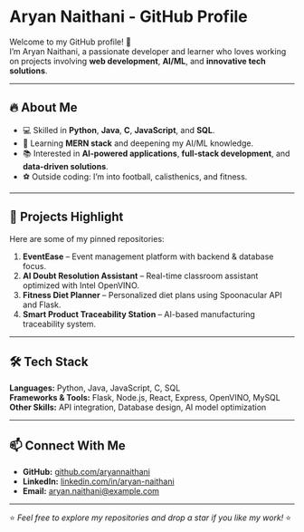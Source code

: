 # Aryan Naithani - GitHub Profile

Welcome to my GitHub profile! 🚀  
I’m Aryan Naithani, a passionate developer and learner who loves working on projects involving **web development**, **AI/ML**, and **innovative tech solutions**.

---

## 🔥 About Me
- 💻 Skilled in **Python**, **Java**, **C**, **JavaScript**, and **SQL**.
- 🌱 Learning **MERN stack** and deepening my AI/ML knowledge.
- 📚 Interested in **AI-powered applications**, **full-stack development**, and **data-driven solutions**.
- ⚽ Outside coding: I’m into football, calisthenics, and fitness.

---

## 📌 Projects Highlight
Here are some of my pinned repositories:
1. **EventEase** – Event management platform with backend & database focus.
2. **AI Doubt Resolution Assistant** – Real-time classroom assistant optimized with Intel OpenVINO.
3. **Fitness Diet Planner** – Personalized diet plans using Spoonacular API and Flask.
4. **Smart Product Traceability Station** – AI-based manufacturing traceability system.

---

## 🛠 Tech Stack
**Languages:** Python, Java, JavaScript, C, SQL  
**Frameworks & Tools:** Flask, Node.js, React, Express, OpenVINO, MySQL  
**Other Skills:** API integration, Database design, AI model optimization

---

## 📫 Connect With Me
- **GitHub:** [github.com/aryannaithani](https://github.com/aryannaithani)
- **LinkedIn:** [linkedin.com/in/aryan-naithani](https://linkedin.com/in/aryan-naithani)
- **Email:** aryan.naithani@example.com

---

⭐ *Feel free to explore my repositories and drop a star if you like my work!* ⭐
